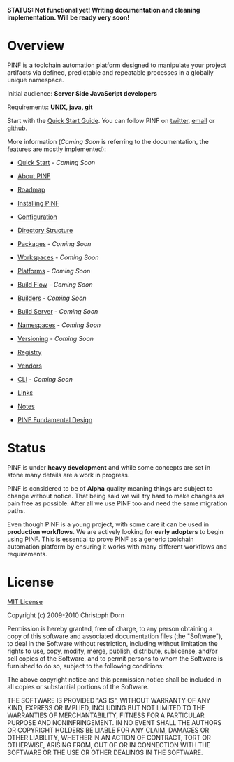 
**STATUS: Not functional yet! Writing documentation and cleaning implementation. Will be ready very soon!**


Overview
========

PINF is a toolchain automation platform designed to manipulate your project artifacts via defined,
predictable and repeatable processes in a globally unique namespace.

Initial audience: **Server Side JavaScript developers**

Requirements: **UNIX, java, git**

Start with the [Quick Start Guide](http://github.com/cadorn/pinf/blob/master/docs/QuickStart.md).
You can follow PINF on [twitter](http://twitter.com/pinf), [email](http://groups.google.com/group/pinf-dev) or
[github](http://github.com/cadorn/pinf).

More information (*Coming Soon* is referring to the documentation, the features are mostly implemented):

 * [Quick Start](http://github.com/cadorn/pinf/blob/master/docs/QuickStart.md) - *Coming Soon*
 * [About PINF](http://github.com/cadorn/pinf/blob/master/docs/About.md)
 * [Roadmap](http://github.com/cadorn/pinf/blob/master/docs/Roadmap.md)
 * [Installing PINF](http://github.com/cadorn/pinf/blob/master/docs/Install.md)
 * [Configuration](http://github.com/cadorn/pinf/blob/master/docs/Configuration.md)
 * [Directory Structure](http://github.com/cadorn/pinf/blob/master/docs/DirectoryStructure.md)
 * [Packages](http://github.com/cadorn/pinf/blob/master/docs/Packages.md) - *Coming Soon*
 * [Workspaces](http://github.com/cadorn/pinf/blob/master/docs/Workspaces.md) - *Coming Soon*
 * [Platforms](http://github.com/cadorn/pinf/blob/master/docs/Platforms.md) - *Coming Soon*
 * [Build Flow](http://github.com/cadorn/pinf/blob/master/docs/BuildFlow.md) - *Coming Soon*
 * [Builders](http://github.com/cadorn/pinf/blob/master/docs/Builders.md) - *Coming Soon*
 * [Build Server](http://github.com/cadorn/pinf/blob/master/docs/BuildServer.md) - *Coming Soon*
 * [Namespaces](http://github.com/cadorn/pinf/blob/master/docs/Namespaces.md) - *Coming Soon*
 * [Versioning](http://github.com/cadorn/pinf/blob/master/docs/Versioning.md) - *Coming Soon*
 * [Registry](http://github.com/cadorn/pinf/blob/master/docs/Registry.md)
 * [Vendors](http://github.com/cadorn/pinf/blob/master/docs/Vendors.md)
 * [CLI](http://github.com/cadorn/pinf/blob/master/docs/CLI.md) - *Coming Soon*
 * [Links](http://github.com/cadorn/pinf/blob/master/docs/Links.md)
 * [Notes](http://github.com/cadorn/pinf/blob/master/docs/Notes.md)

 * [PINF Fundamental Design](http://github.com/cadorn/pinf/blob/master/docs/Design/Foundation.md)


Status
======

PINF is under **heavy development** and while some concepts are set in stone many details are a work in progress.

PINF is considered to be of **Alpha** quality meaning things are subject to change without notice. That being said we will
try hard to make changes as pain free as possible. After all we use PINF too and need the same migration paths.

Even though PINF is a young project, with some care it can be used in **production workflows**. We are
actively looking for **early adopters** to begin using PINF. This is essential to prove PINF as a generic
toolchain automation platform by ensuring it works with many different workflows and requirements.


License
=======

[MIT License](http://www.opensource.org/licenses/mit-license.php)

Copyright (c) 2009-2010 Christoph Dorn

Permission is hereby granted, free of charge, to any person obtaining a copy
of this software and associated documentation files (the "Software"), to deal
in the Software without restriction, including without limitation the rights
to use, copy, modify, merge, publish, distribute, sublicense, and/or sell
copies of the Software, and to permit persons to whom the Software is
furnished to do so, subject to the following conditions:

The above copyright notice and this permission notice shall be included in
all copies or substantial portions of the Software.

THE SOFTWARE IS PROVIDED "AS IS", WITHOUT WARRANTY OF ANY KIND, EXPRESS OR
IMPLIED, INCLUDING BUT NOT LIMITED TO THE WARRANTIES OF MERCHANTABILITY,
FITNESS FOR A PARTICULAR PURPOSE AND NONINFRINGEMENT. IN NO EVENT SHALL THE
AUTHORS OR COPYRIGHT HOLDERS BE LIABLE FOR ANY CLAIM, DAMAGES OR OTHER
LIABILITY, WHETHER IN AN ACTION OF CONTRACT, TORT OR OTHERWISE, ARISING FROM,
OUT OF OR IN CONNECTION WITH THE SOFTWARE OR THE USE OR OTHER DEALINGS IN
THE SOFTWARE.
